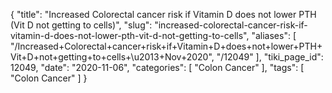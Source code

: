 {
    "title": "Increased Colorectal cancer risk if Vitamin D does not lower PTH (Vit D not getting to cells)",
    "slug": "increased-colorectal-cancer-risk-if-vitamin-d-does-not-lower-pth-vit-d-not-getting-to-cells",
    "aliases": [
        "/Increased+Colorectal+cancer+risk+if+Vitamin+D+does+not+lower+PTH+Vit+D+not+getting+to+cells+\u2013+Nov+2020",
        "/12049"
    ],
    "tiki_page_id": 12049,
    "date": "2020-11-06",
    "categories": [
        "Colon Cancer"
    ],
    "tags": [
        "Colon Cancer"
    ]
}